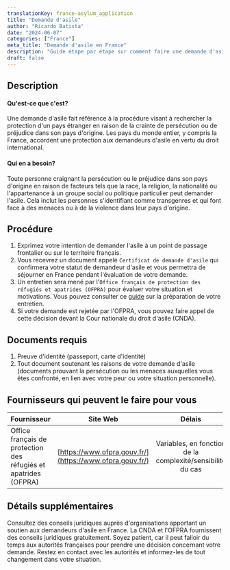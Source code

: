 ```yaml
---
translationKey: france-asylum_application
title: "Demande d'asile"
author: "Ricardo Batista"
date: "2024-06-07"
categories: ["France"]
meta_title: "Demande d'asile en France"
description: "Guide étape par étape sur comment faire une demande d'asile en France"
draft: false
---
```


## Description
#### Qu'est-ce que c'est?
Une demande d'asile fait référence à la procédure visant à rechercher la protection d'un pays étranger en raison de la crainte de persécution ou de préjudice dans son pays d'origine. Les pays du monde entier, y compris la France, accordent une protection aux demandeurs d'asile en vertu du droit international.

#### Qui en a besoin?
Toute personne craignant la persécution ou le préjudice dans son pays d'origine en raison de facteurs tels que la race, la religion, la nationalité ou l'appartenance à un groupe social ou politique particulier peut demander l'asile. Cela inclut les personnes s'identifiant comme transgenres et qui font face à des menaces ou à de la violence dans leur pays d'origine.

## Procédure
1. Exprimez votre intention de demander l'asile à un point de passage frontalier ou sur le territoire français.
2. Vous recevrez un document appelé `Certificat de demande d'asile` qui confirmera votre statut de demandeur d'asile et vous permettra de séjourner en France pendant l'évaluation de votre demande.
3. Un entretien sera mené par l'`Office français de protection des réfugiés et apatrides (OFPRA)` pour évaluer votre situation et motivations. Vous pouvez consulter ce [guide](https://www.ofpra.gouv.fr/en/asylum/the-rights-and-duties-of-asylum-seekers) sur la préparation de votre entretien. 
4. Si votre demande est rejetée par l'OFPRA, vous pouvez faire appel de cette décision devant la Cour nationale du droit d'asile (CNDA).

## Documents requis
1. Preuve d'identité (passeport, carte d'identité)
2. Tout document soutenant les raisons de votre demande d'asile (documents prouvant la persécution ou les menaces auxquelles vous êtes confronté, en lien avec votre peur ou votre situation personnelle).

## Fournisseurs qui peuvent le faire pour vous

| Fournisseur        |     Site Web     |     Délais    |       Coût      |
| --------------- | --------------- |  :-------------: | :-------------: |
| Office français de protection des réfugiés et apatrides (OFPRA)      |  [https://www.ofpra.gouv.fr/](https://www.ofpra.gouv.fr/)       |      Variables, en fonction de la complexité/sensibilité du cas      |        Le processus de demande d'asile est gratuit        |

## Détails supplémentaires
Consultez des conseils juridiques auprès d'organisations apportant un soutien aux demandeurs d'asile en France. La CNDA et l'OFPRA fournissent des conseils juridiques gratuitement. Soyez patient, car il peut falloir du temps aux autorités françaises pour prendre une décision concernant votre demande. Restez en contact avec les autorités et informez-les de tout changement dans votre situation.